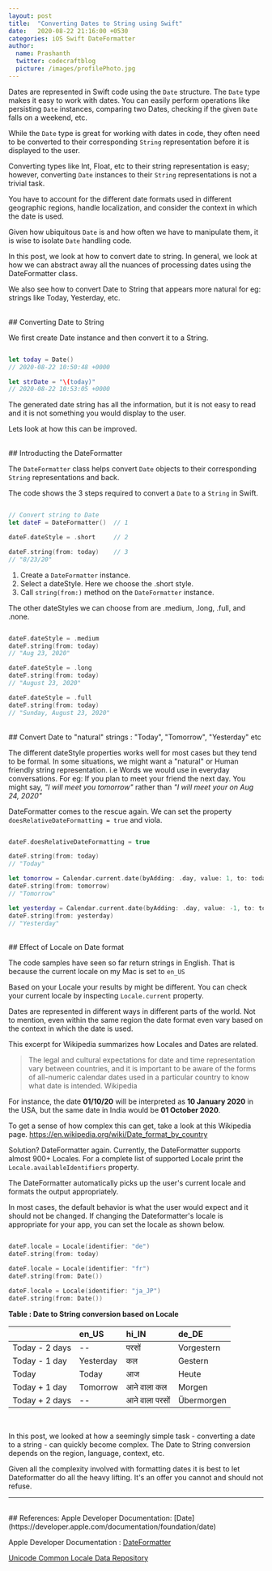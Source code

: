 ```yaml
---
layout: post
title:  "Converting Dates to String using Swift"
date:   2020-08-22 21:16:00 +0530
categories: iOS Swift DateFormatter 
author:
  name: Prashanth 
  twitter: codecraftblog 
  picture: /images/profilePhoto.jpg
---
```


Dates are represented in Swift code using the `Date` structure. 
The `Date` type makes it easy to work with dates. You can easily perform operations like persisting `Date` instances, comparing two Dates, checking if the given `Date` falls on a weekend, etc.

While the `Date` type is great for working with dates in code, they often need to be converted to their corresponding `String` representation before it is displayed to the user.

Converting types like Int, Float, etc to their string representation is easy; however, converting `Date` instances to their `String` representations is not a trivial task.

You have to account for the different date formats used in different geographic regions, handle localization, and consider the context in which the date is used.

Given how ubiquitous `Date` is and how often we have to manipulate them, it is wise to isolate `Date` handling code.

In this post, we look at how to convert date to string. In general, we look at how we can abstract away all the nuances of processing dates using the DateFormatter class. 

We also see how to convert Date to String that appears more natural for eg: strings like Today, Yesterday, etc.

<!--more-->

<br>
## Converting Date to String  

We first create Date instance and then convert it to a String. 

```swift

let today = Date() 
// 2020-08-22 10:50:48 +0000

let strDate = "\(today)"
// 2020-08-22 10:53:05 +0000

```

The generated date string has all the information, but it is not easy to read and it is not something you would display to the user.

Lets look at how this can be improved.

<br>
## Introducting the DateFormatter 

The `DateFormatter` class helps convert `Date` objects to their corresponding `String` representations and back.

The code shows the 3 steps required to convert a `Date` to a `String` in Swift.

```swift

// Convert string to Date
let dateF = DateFormatter()  // 1

dateF.dateStyle = .short     // 2 

dateF.string(from: today)    // 3 
// "8/23/20"

```

1. Create a `DateFormatter` instance.
2. Select a dateStyle. Here we choose the .short style. 
3. Call `string(from:)` method on the `DateFormatter` instance.

The other dateStyles we can choose from are .medium, .long, .full, and .none. 

```swift

dateF.dateStyle = .medium
dateF.string(from: today)
// "Aug 23, 2020"

dateF.dateStyle = .long
dateF.string(from: today)
// "August 23, 2020"

dateF.dateStyle = .full
dateF.string(from: today)
// "Sunday, August 23, 2020"

```

<br>
## Convert Date to "natural" strings : "Today", "Tomorrow", "Yesterday" etc

The different dateStyle properties works well for most cases but they tend to be formal. In some situations, we might want a "natural" or Human friendly string representation. i.e Words we would use in everyday conversations.
For eg: If you plan to meet your friend the next day. You might say, *"I will meet you tomorrow"* rather than *"I will meet your on Aug 24, 2020"*

DateFormatter comes to the rescue again. We can set the property `doesRelativeDateFormatting = true` and viola.

```swift

dateF.doesRelativeDateFormatting = true

dateF.string(from: today)
// "Today" 

let tomorrow = Calendar.current.date(byAdding: .day, value: 1, to: today)!
dateF.string(from: tomorrow)  
// "Tomorrow" 

let yesterday = Calendar.current.date(byAdding: .day, value: -1, to: today)!
dateF.string(from: yesterday)  
// "Yesterday" 

```

<br>
## Effect of Locale on Date format

The code samples have seen so far return strings in English. That is because the current locale on my Mac is set to `en_US` 

Based on your Locale your results by might be different. You can check your current locale by inspecting `Locale.current` property.

Dates are represented in different ways in different parts of the world. Not to mention, even within the same region the date format even vary based on the context in which the date is used. 

This excerpt for Wikipedia summarizes how Locales and Dates are related. 

>The legal and cultural expectations for date and time representation vary between countries, and it is important to be aware of the forms of all-numeric calendar dates used in a particular country to know what date is intended.
> Wikipedia 

For instance, the date **01/10/20** will be interpreted as **10 January 2020** in the USA, but the same date in India would be **01 October 2020**.

To get a sense of how complex this can get, take a look at this Wikipedia page. https://en.wikipedia.org/wiki/Date_format_by_country

Solution? DateFormatter again. Currently, the DateFormatter supports almost 900+ Locales. 
For a complete list of supported Locale print the `Locale.availableIdentifiers` property.

The DateFormatter automatically picks up the user's current locale and formats the output appropriately. 

In most cases, the default behavior is what the user would expect and it should not be changed. 
If changing the Dateformatter's locale is appropriate for your app, you can set the locale as shown below. 

```swift

dateF.locale = Locale(identifier: "de")
dateF.string(from: today)

dateF.locale = Locale(identifier: "fr")
dateF.string(from: Date())

dateF.locale = Locale(identifier: "ja_JP")
dateF.string(from: Date())

```

**Table : Date to String conversion based on Locale**

| | en_US| hi_IN| de_DE
| ------------- |:-------------|:-----|:-----|
| Today - 2 days | -- |परसों | Vorgestern|
| Today - 1 day | Yesterday | कल | Gestern|
| Today | Today | आज | Heute|
| Today + 1 day  | Tomorrow | आने वाला कल | Morgen | 
| Today + 2 days | -- | आने वाला परसों | Übermorgen |

<br>

In this post, we looked at how a seemingly simple task - converting a date to a string - can quickly become complex.
The Date to String conversion depends on the region, language, context, etc.

Given all the complexity involved with formatting dates it is best to let Dateformatter do all the heavy lifting.
It's an offer you cannot and should not refuse. 

----
<br>
## References:
Apple Developer Documentation: [Date](https://developer.apple.com/documentation/foundation/date)

Apple Developer Documentation : [DateFormatter](https://developer.apple.com/documentation/foundation/dateformatter)

[Unicode Common Locale Data Repository](http://cldr.unicode.org/translation/date-time-1/date-time-patterns)

